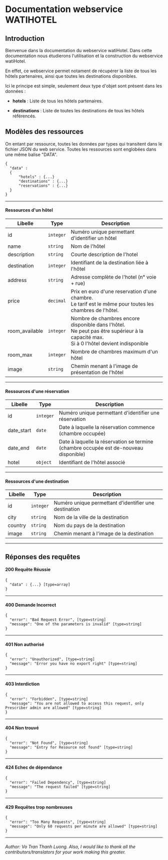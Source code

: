 # Documentation webservice WATIHOTEL


## Introduction 
Bienvenue dans la documentation du webservice watiHotel. 
Dans cette documentation nous étudierons l'utilisation et 
la construction du webservice watiHotel. 

En effet, ce webservice permet notament de récupérer
la liste de tous les hôtels partenaires,
ainsi que toutes les destinations disponibles.

Ici le principe est simple, seulement deux type d'objet sont présent
dans les données :

* **hotels** : 
Liste de tous les hôtels partenaires.

* **destinations** : 
Liste de toutes les destinations de tous les hôtels référencés. 


## Modèles des ressources
On entant par ressource, toutes les données par types qui transitent
dans le fichier JSON du web service. 
Toutes les ressources sont englobées dans une même balise "DATA".

  ```
  {
    "data" : 
    {
        "hotels" : {...}
        "destinations" : {...}
        "reservations" : {...}
    }
  }
  ```


*******

#### Ressources d'un hôtel  
| Libelle         | Type        |  Description 
| -----           |-----        | -----
| id              | `integer`   | Numéro unique permettant d'identifier un hôtel
| name            | `string`    | Nom de l'hôtel
| description     | `string`    | Courte description de l'hotel
| destination     | `integer`   | Identifiant de la destination liée à l'hôtel
| address         | `string`    | Adresse complète de l'hotel (n° voie + rue)
| price           | `decimal`   | Prix en euro d'une reservation d'une chambre. <br> Le tarif est le même pour toutes les chambres de l'hôtel. <br>
| room_available  | `integer`   | Nombre de chambres encore disponible dans l'hôtel.<br> Ne peut pas être supérieur à la capacité max. <br> Si à 0 l'hôtel devient indisponible
| room_max        | `integer`   | Nombre de chambres maximum d'un hôtel
| image           | `string`    | Chemin menant à l'image de présentation de l'hôtel

*******

#### Ressources d'une réservation 
| Libelle    | Type        |  Description 
| -----      |-----        | -----  
| id         | `integer`   | Numéro unique permettant d'identifier une réservation      
| date_start | `date`      | Date à laquelle la réservation commence (chambre occupée)
| date_end   | `date`      | Date à laquelle la réservation se termine (chambre occupée est de-nouveau disponible)
| hotel      | `object`    | Identifiant de l'hôtel associé

*******

#### Ressources d'une destination 
| Libelle    | Type        |  Description 
| -----      |-----        | -----  
| id         | `integer`   | Numéro unique permettant d'identifier une destination      
| city       | `string`    | Nom de la ville de la destination
| country    | `string`    | Nom du pays de la destination 
| image      | `string`    | Chemin menant à l'image de la destination

*******

## Réponses des requêtes

#### 200 Requête Réussie
  ```
  {
    "data" : {...} [type=array]
  }
  ```
*******

#### 400 Demande Incorrect
  ```
  {
    "error": "Bad Request Error", [type=string]
    "message": "One of the parameters is invalid" [type=string]
  }
  ```
*******

#### 401 Non authorisé
  ```
  {
    "error": "Unauthorized", [type=string]
    "message": "Error you have no export right" [type=string]
  }
  ```
*******

#### 403 Interdiction
  ```
  {
    "error": "Forbidden", [type=string]
    "message": "You are not allowed to access this request, only Prescriber admin are allowed" [type=string]
  }
  ```
*******

#### 404 Non trouvé
  ```
  {
    "error": "Not Found", [type=string]
    "message": "Entry for Resource not found" [type=string]
  }
  ```
*******

#### 424 Echec de dépendance
  ```
  {
    "error": "Failed Dependency", [type=string]
    "message": "The request failed" [type=string]
  }
  ```
*******

#### 429 Requêtes trop nombreuses
  ```
  {
    "error": "Too Many Requests", [type=string]
    "message": "Only 60 requests per minute are allowed" [type=string]
  }
  ```
*******

###### Author: *Vo Tran Thanh Luong*. Also, I would like to thank all the contributors/translators for your work making this greater.